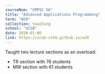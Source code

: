 ```yaml
---
courseNum: "CMPSC 56"
title: "Advanced Applications Programming"
term: "W20"
collection: teaching
school: "UCSB"
date: 2020-01-06
link: https://ucsb-cs56.github.io/w20
---
```


Taught two lecture sections as an overload:

* TR section with 76 students
* MW section with 61 students